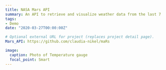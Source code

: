 ```yaml
---
title: NASA Mars API
summary: An API to retrieve and visualize weather data from the last 7 Sols (Martian days) as recorded and updated daily by NASA's InSight Mars lander. InSight is located at Elysium Planitia, a flat surface near the equator of Mars. Click here for project repository: `Mars_API`.
tags:
- Demo
date: "2020-03-27T00:00:00Z"

# Optional external URL for project (replaces project detail page).
Mars_API: https://github.com/claudia-nikel/maRs

image:
  caption: Photo of Temperature gauge
  focal_point: Smart
---
```

